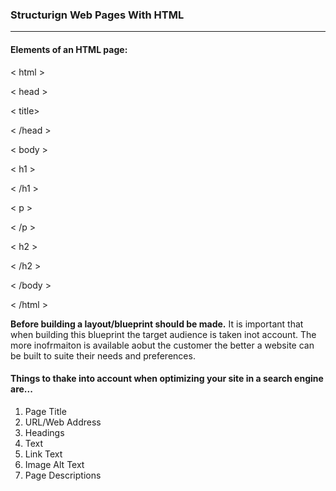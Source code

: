 ### Structurign Web Pages With HTML

<hr>

#### Elements of an HTML page:
< html >

< head >

< title>

< /head >

< body >

< h1 >

< /h1 >

< p >

< /p >

< h2 >

< /h2 >

< /body >

< /html >




**Before building a layout/blueprint should be made.** It is important that when building this blueprint the target audience is taken inot account. The more inofrmaiton is available aobut the customer the better a website can be built to suite their needs and preferences. 


#### Things to thake into account when optimizing your site in a search engine are...

1. Page Title
2. URL/Web Address
3. Headings
4. Text
5. Link Text
6. Image Alt Text
7. Page Descriptions